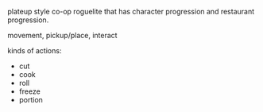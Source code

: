 plateup style co-op roguelite that has character progression and restaurant progression.

movement, pickup/place, interact

kinds of actions:
- cut
- cook
- roll
- freeze
- portion





